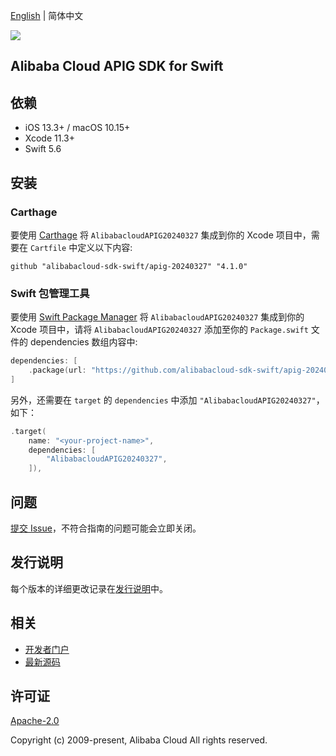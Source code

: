 [English](README.md) | 简体中文

![](https://aliyunsdk-pages.alicdn.com/icons/AlibabaCloud.svg)

## Alibaba Cloud APIG SDK for Swift

## 依赖

- iOS 13.3+ / macOS 10.15+
- Xcode 11.3+
- Swift 5.6

## 安装

### Carthage

要使用 [Carthage](https://github.com/Carthage/Carthage) 将 `AlibabacloudAPIG20240327` 集成到你的 Xcode 项目中，需要在 `Cartfile` 中定义以下内容:

```ogdl
github "alibabacloud-sdk-swift/apig-20240327" "4.1.0"
```

### Swift 包管理工具

要使用 [Swift Package Manager](https://swift.org/package-manager/) 将 `AlibabacloudAPIG20240327` 集成到你的 Xcode 项目中，请将 `AlibabacloudAPIG20240327` 添加至你的 `Package.swift` 文件的 dependencies 数组内容中:

```swift
dependencies: [
    .package(url: "https://github.com/alibabacloud-sdk-swift/apig-20240327.git", from: "4.1.0")
]
```

另外，还需要在 `target` 的 `dependencies` 中添加 `"AlibabacloudAPIG20240327"`，如下：

```swift
.target(
    name: "<your-project-name>",
    dependencies: [
        "AlibabacloudAPIG20240327",
    ]),
```

## 问题

[提交 Issue](https://github.com/alibabacloud-sdk-swift/apig-20240327/issues/new)，不符合指南的问题可能会立即关闭。

## 发行说明

每个版本的详细更改记录在[发行说明](./ChangeLog.txt)中。

## 相关

* [开发者门户](https://next.api.aliyun.com/home)
* [最新源码](https://github.com/alibabacloud-sdk-swift/apig-20240327)

## 许可证

[Apache-2.0](http://www.apache.org/licenses/LICENSE-2.0)

Copyright (c) 2009-present, Alibaba Cloud All rights reserved.
